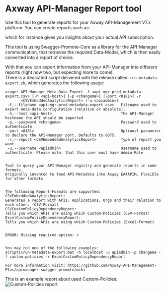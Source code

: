 # Axway API-Manager Report tool

Use this tool to generate reports for your Axway API-Management V7.x platform. You can create reports such as:

which for instance gives you insights about your actual API subscription.

This tool is using Swagger-Promote-Core as a library for the API-Manager communication, that retrieves the required Data-Model, which is then easily converted into a report of choice.

With that you can export information from your API-Manager into different reports (right now two, but expecting more to come).  
There is a dedicated script delivered with the release called: `run-metadata-export.sh`, which generates the following usage:
```
usage: API-Manager Meta-Data Export -f <api-mgr-prod-metadata-export.csv> [-h <api-host>] [-p <changeme>] [-port <8181>] -r
       <CSVEmbeddedAnalyticsReport> [-u <apiadmin>]
 -f,--filename <api-mgr-prod-metadata-export.csv>   Filename used to export meta-data configuration (relative or absolute).
 -h,--host <api-host>                               The API-Manager hostname the API should be imported
 -p,--password <changeme>                           Password used to authenticate
 -port <8181>                                       Optional parameter to declare the API-Manager port. Defaults to 8075.
 -r,--report <CSVEmbeddedAnalyticsReport>           Type of report you want.
 -u,--username <apiadmin>                           Username used to authenticate. Please note, that this user must have Admin-Role


Tool to query your API-Manager registry and generate reports in some formats.
Originally invented to feed API-Metadata into Axway EA4APIM. Flexible for other formats


The following Report-Formats are supported:
CSVEmbeddedAnalyticsReport:
Generates a report with APIs, Applications, Orgs and their relation to each other. (CSV-Format)
CSVCustomPolicyDependencyReport:
Tells you which APIs are using which Custom-Policies (CSV-Format)
ExcelCustomPolicyDependencyReport:
Tells you which APIs are using which Custom-Policies (Excel-Format)


ERROR: Missing required option: r


You may run one of the following examples:
scripts\run-metadata-export.bat -h localhost -u apiadmin -p changeme -f custom-policies -r ExcelCustomPolicyDependencyReport

For more information visit: https://github.com/Axway-API-Management-Plus/apimanager-swagger-promote/wiki
```

This is an example report about used Custom-Policies:
![Custom-Policies report]( https://github.com/Axway-API-Management-Plus/apimanager-swagger-promote/blob/develop/misc/images/custom-policy-export.png )
